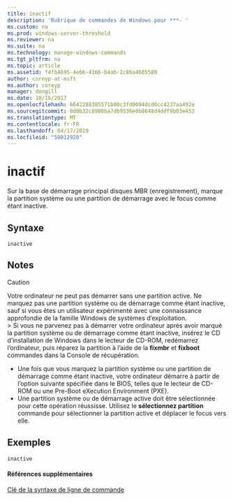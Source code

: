 ```yaml
---
title: inactif
description: 'Rubrique de commandes de Windows pour ***- '
ms.custom: na
ms.prod: windows-server-threshold
ms.reviewer: na
ms.suite: na
ms.technology: manage-windows-commands
ms.tgt_pltfrm: na
ms.topic: article
ms.assetid: f4fb4695-4e66-4166-b4ab-2c86a4605580
author: coreyp-at-msft
ms.author: coreyp
manager: dongill
ms.date: 10/16/2017
ms.openlocfilehash: 6642288385571b00c3fd0094dcd6cc4237aa492e
ms.sourcegitcommit: 0d0b32c8986ba7db9536e0b8648d4ddf9b03e452
ms.translationtype: MT
ms.contentlocale: fr-FR
ms.lasthandoff: 04/17/2019
ms.locfileid: "59812920"
---
```

# <a name="inactive"></a>inactif



Sur la base de démarrage principal disques MBR (enregistrement), marque la partition système ou une partition de démarrage avec le focus comme étant inactive.

## <a name="syntax"></a>Syntaxe

```
inactive
```

## <a name="remarks"></a>Notes

> [!CAUTION]
> Votre ordinateur ne peut pas démarrer sans une partition active. Ne marquez pas une partition système ou de démarrage comme étant inactive, sauf si vous êtes un utilisateur expérimenté avec une connaissance approfondie de la famille Windows de systèmes d’exploitation.</br>> Si vous ne parvenez pas à démarrer votre ordinateur après avoir marqué la partition système ou de démarrage comme étant inactive, insérez le CD d’installation de Windows dans le lecteur de CD-ROM, redémarrez l’ordinateur, puis réparez la partition à l’aide de la **fixmbr** et **fixboot** commandes dans la Console de récupération.
-   Une fois que vous marquez la partition système ou une partition de démarrage comme étant inactive, votre ordinateur démarre à partir de l’option suivante spécifiée dans le BIOS, telles que le lecteur de CD-ROM ou une Pre-Boot eXecution Environment (PXE).
-   Une partition système ou de démarrage active doit être sélectionnée pour cette opération réussisse. Utilisez le **sélectionnez partition** commande pour sélectionner la partition active et déplacer le focus vers elle.

## <a name="BKMK_examples"></a>Exemples

```
inactive
```

#### <a name="additional-references"></a>Références supplémentaires

[Clé de la syntaxe de ligne de commande](command-line-syntax-key.md)

